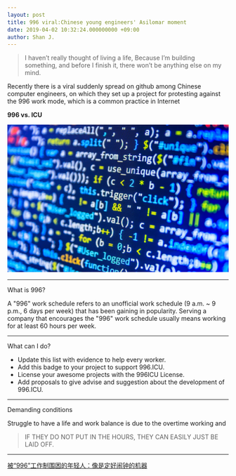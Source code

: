 ```yaml
---
layout: post
title: 996 viral:Chinese young engineers' Asilomar moment
date: 2019-04-02 10:32:24.000000000 +09:00
author: Shan J.
---
```


> I haven’t really thought of living a life, Because I’m building something, and before I finish it, there won’t be anything else on my mind.

Recently there is a viral suddenly spread on github among Chinese computer engineers, on which they set up a project for protesting against the 996 work mode, which is a common practice in Internet

**996 vs. ICU**


![996 companies](/assets/images/996.jpg)


***

What is 996?

A "996" work schedule refers to an unofficial work schedule (9 a.m. ~ 9 p.m., 6 days per week) that has been gaining in popularity. Serving a company that encourages the "996" work schedule usually means working for at least 60 hours per week.

***

What can I do?

* Update this list with evidence to help every worker.
* Add this badge to your project to support 996.ICU.
* License your awesome projects with the 996ICU License.
* Add proposals to give advise and suggestion about the development of 996.ICU.

***

Demanding conditions

Struggle to have a life and work balance is due to the overtime working and

> IF THEY DO NOT PUT IN THE HOURS, THEY CAN EASILY JUST BE LAID OFF.

- - -

[被“996”工作制围困的年轻人：像是定好闹钟的机器](http://zqb.cyol.com/html/2019-04/02/nw.D110000zgqnb_20190402_1-02.htm)
